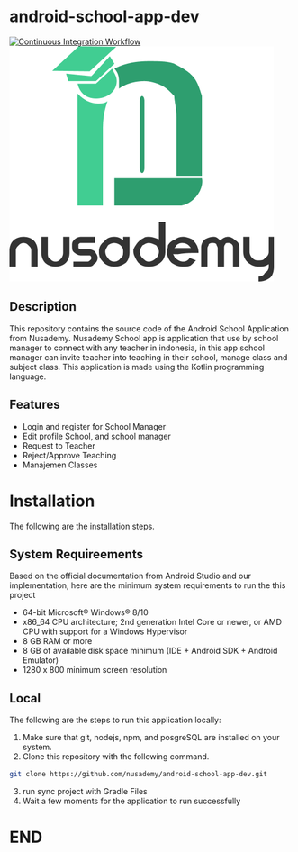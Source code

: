 # android-school-app-dev
[![Continuous Integration Workflow](https://github.com/nusademy/android-dev/actions/workflows/main.yml/badge.svg?branch=main)](https://github.com/nusademy/android-dev/actions/workflows/main.yml)   
![](https://github.com/nusademy/Bangkit2021CapstoneProject/raw/main/logo/logo.png)

## Description
This repository contains the source code of the Android School Application from Nusademy. Nusademy School app is application that use by school manager to connect with any teacher in indonesia, in this app school manager can invite teacher into teaching in their school, manage class and subject class. This application is made using the Kotlin programming language.

## Features
- Login and register for School Manager
- Edit profile School, and school manager
- Request to Teacher
- Reject/Approve Teaching
- Manajemen Classes

# Installation
The following are the installation steps.

## System Requireements
Based on the official documentation from Android Studio and our implementation, here are the minimum system requirements to run the this project
- 64-bit Microsoft® Windows® 8/10
- x86_64 CPU architecture; 2nd generation Intel Core or newer, or AMD CPU with support for a Windows Hypervisor
- 8 GB RAM or more
- 8 GB of available disk space minimum (IDE + Android SDK + Android Emulator)
- 1280 x 800 minimum screen resolution

## Local
The following are the steps to run this application locally:
1. Make sure that git, nodejs, npm, and posgreSQL are installed on your system.
2. Clone this repository with the following command.
```bash 
git clone https://github.com/nusademy/android-school-app-dev.git
```
3. run sync project with Gradle Files
4. Wait a few moments for the application to run successfully


# END


